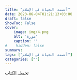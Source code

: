 ```yaml
---
title: "أنسنة الحياة في الإسلام"
date: 2023-06-04T01:21:13+03:00
draft: false
ShowToc: False
cover:
    image: img/4.png
    alt: 'صورة'
    caption: ''
#    hidden: false
summary: 
tags: ["أنسنة الحياة في الإسلام"]
categories: [""]
---
```

[تحميل الكتاب](./../../books/4.pdf)

